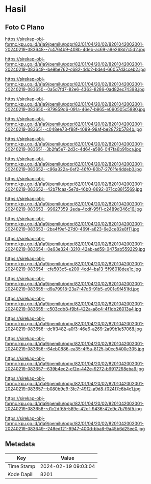 # Hasil

## Foto C Plano

https://sirekap-obj-formc.kpu.go.id/a1a9/pemilu/pdpr/82/01/04/20/02/8201042002001-20240219-083648--7c4764b9-408b-4deb-ac69-a9e268d7c5d2.jpg

https://sirekap-obj-formc.kpu.go.id/a1a9/pemilu/pdpr/82/01/04/20/02/8201042002001-20240219-083649--be9be762-c682-4dc2-bde4-66057d3cceb2.jpg

https://sirekap-obj-formc.kpu.go.id/a1a9/pemilu/pdpr/82/01/04/20/02/8201042002001-20240219-083650--0a5d7fd7-82e6-4363-8286-0ad82ec74398.jpg

https://sirekap-obj-formc.kpu.go.id/a1a9/pemilu/pdpr/82/01/04/20/02/8201042002001-20240219-083650--879859d6-091a-46e7-b965-e090505c5880.jpg

https://sirekap-obj-formc.kpu.go.id/a1a9/pemilu/pdpr/82/01/04/20/02/8201042002001-20240219-083651--c048ee73-f88f-4089-99af-be2872b5784b.jpg

https://sirekap-obj-formc.kpu.go.id/a1a9/pemilu/pdpr/82/01/04/20/02/8201042002001-20240219-083651--3b2fa5e7-2d3c-4d64-a586-047fa6b91bca.jpg

https://sirekap-obj-formc.kpu.go.id/a1a9/pemilu/pdpr/82/01/04/20/02/8201042002001-20240219-083652--c96a322a-0ef2-46f0-80b7-2761fe4ddeb0.jpg

https://sirekap-obj-formc.kpu.go.id/a1a9/pemilu/pdpr/82/01/04/20/02/8201042002001-20240219-083652--42b7fcaa-5e7d-46b0-8692-071cc8815569.jpg

https://sirekap-obj-formc.kpu.go.id/a1a9/pemilu/pdpr/82/01/04/20/02/8201042002001-20240219-083653--99627359-2eda-4cdf-95f1-c2489d346c16.jpg

https://sirekap-obj-formc.kpu.go.id/a1a9/pemilu/pdpr/82/01/04/20/02/8201042002001-20240219-083653--2ba4f9ef-27d0-469f-a623-6e2ce82e8f11.jpg

https://sirekap-obj-formc.kpu.go.id/a1a9/pemilu/pdpr/82/01/04/20/02/8201042002001-20240219-083654--0e63e324-3210-42ab-ad59-0475ab559229.jpg

https://sirekap-obj-formc.kpu.go.id/a1a9/pemilu/pdpr/82/01/04/20/02/8201042002001-20240219-083654--cfe503c5-e200-4cd4-ba13-5f96018dee1c.jpg

https://sirekap-obj-formc.kpu.go.id/a1a9/pemilu/pdpr/82/01/04/20/02/8201042002001-20240219-083655--d9a79918-23a7-47d6-91b5-e901e9f451fd.jpg

https://sirekap-obj-formc.kpu.go.id/a1a9/pemilu/pdpr/82/01/04/20/02/8201042002001-20240219-083655--c503cdb8-f9bf-422a-a8c4-4f1db26013a4.jpg

https://sirekap-obj-formc.kpu.go.id/a1a9/pemilu/pdpr/82/01/04/20/02/8201042002001-20240219-083656--dc1f3482-a0f3-46e6-a269-2a99b1e57068.jpg

https://sirekap-obj-formc.kpu.go.id/a1a9/pemilu/pdpr/82/01/04/20/02/8201042002001-20240219-083656--64cb0886-ea35-4f5a-8125-b0cc5400e305.jpg

https://sirekap-obj-formc.kpu.go.id/a1a9/pemilu/pdpr/82/01/04/20/02/8201042002001-20240219-083657--639b4ec2-cf2e-442e-9272-b6917298eba9.jpg

https://sirekap-obj-formc.kpu.go.id/a1a9/pemilu/pdpr/82/01/04/20/02/8201042002001-20240219-083657--b080b9e9-3fc7-49f2-a9d8-f024f7c6b4c1.jpg

https://sirekap-obj-formc.kpu.go.id/a1a9/pemilu/pdpr/82/01/04/20/02/8201042002001-20240219-083658--d1c2df65-589e-42cf-9436-42e9c7b795f5.jpg

https://sirekap-obj-formc.kpu.go.id/a1a9/pemilu/pdpr/82/01/04/20/02/8201042002001-20240219-083649--248ed121-9947-400d-bba6-9a45b6d25ee0.jpg


## Metadata

| Key        | Value               |
| ---------- | ------------------- |
| Time Stamp | 2024-02-19 09:03:04 |
| Kode Dapil | 8201                |



